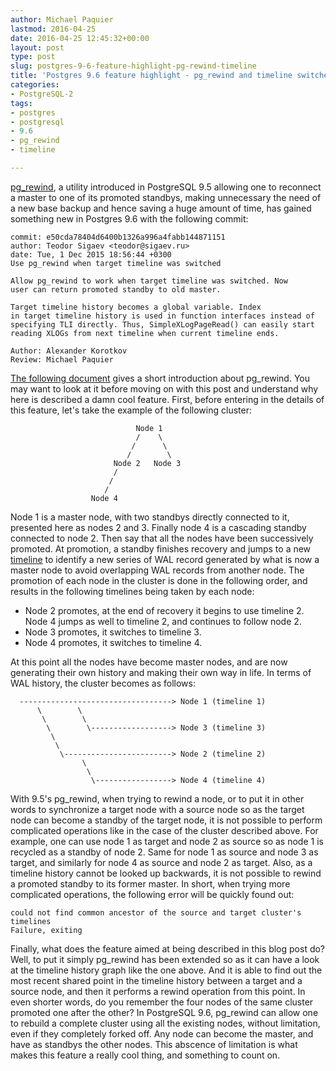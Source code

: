 ```yaml
---
author: Michael Paquier
lastmod: 2016-04-25
date: 2016-04-25 12:45:32+00:00
layout: post
type: post
slug: postgres-9-6-feature-highlight-pg-rewind-timeline
title: 'Postgres 9.6 feature highlight - pg_rewind and timeline switches'
categories:
- PostgreSQL-2
tags:
- postgres
- postgresql
- 9.6
- pg_rewind
- timeline

---
```


[pg_rewind](http://www.postgresql.org/docs/devel/static/app-pgrewind.html),
a utility introduced in PostgreSQL 9.5 allowing one to reconnect a master
to one of its promoted standbys, making unnecessary the need of a new base
backup and hence saving a huge amount of time, has gained something new
in Postgres 9.6 with the following commit:

    commit: e50cda78404d6400b1326a996a4fabb144871151
    author: Teodor Sigaev <teodor@sigaev.ru>
    date: Tue, 1 Dec 2015 18:56:44 +0300
    Use pg_rewind when target timeline was switched

    Allow pg_rewind to work when target timeline was switched. Now
    user can return promoted standby to old master.

    Target timeline history becomes a global variable. Index
    in target timeline history is used in function interfaces instead of
    specifying TLI directly. Thus, SimpleXLogPageRead() can easily start
    reading XLOGs from next timeline when current timeline ends.

    Author: Alexander Korotkov
    Review: Michael Paquier

[The following document](/content/materials/20130713_pgunconf_pg_rewind.pdf)
gives a short introduction about pg\_rewind. You may want to look at it
before moving on with this post and understand why here is described a damn
cool feature. First, before entering in the details of this feature, let's
take the example of the following cluster:

                                Node 1
                                /    \
                               /      \
                              /        \
                           Node 2   Node 3
                           /
                          /
                         /
                      Node 4

Node 1 is a master node, with two standbys directly connected to it, presented
here as nodes 2 and 3. Finally node 4 is a cascading standby connected to node
2. Then say that all the nodes have been successively promoted. At promotion,
a standby finishes recovery and jumps to a new
[timeline](http://www.postgresql.org/docs/devel/static/continuous-archiving.html#BACKUP-TIMELINES)
to identify a new series of WAL record generated by what is now a master
node to avoid overlapping WAL records from another node. The promotion of
each node in the cluster is done in the following order, and results in
the following timelines being taken by each node:

  * Node 2 promotes, at the end of recovery it begins to use timeline 2.
  Node 4 jumps as well to timeline 2, and continues to follow node 2.
  * Node 3 promotes, it switches to timeline 3.
  * Node 4 promotes, it switches to timeline 4.

At this point all the nodes have become master nodes, and are now generating
their own history and making their own way in life. In terms of WAL history,
the cluster becomes as follows:

      ----------------------------------> Node 1 (timeline 1)
          \        \
           \        \
            \        \------------------> Node 3 (timeline 3)
             \
              \
               \------------------------> Node 2 (timeline 2)
                    \
                     \
                      \-----------------> Node 4 (timeline 4)

With 9.5's pg\_rewind, when trying to rewind a node, or to put it in other
words to synchronize a target node with a source node so as the target node
can become a standby of the target node, it is not possible to perform
complicated operations like in the case of the cluster described above.
For example, one can use node 1 as target and node 2 as source so as
node 1 is recycled as a standby of node 2. Same for node 1 as source and
node 3 as target, and similarly for node 4 as source and node 2 as target.
Also, as a timeline history cannot be looked up backwards, it is not
possible to rewind a promoted standby to its former master. In short,
when trying more complicated operations, the following error will be
quickly found out:

    could not find common ancestor of the source and target cluster's timelines
    Failure, exiting

Finally, what does the feature aimed at being described in this blog post
do? Well, to put it simply pg\_rewind has been extended so as it can have
a look at the timeline history graph like the one above. And it is able to
find out the most recent shared point in the timeline history between a target
and a source node, and then it performs a rewind operation from this point. In
even shorter words, do you remember the four nodes of the same cluster promoted
one after the other? In PostgreSQL 9.6, pg\_rewind can allow one to rebuild
a complete cluster using all the existing nodes, without limitation, even
if they completely forked off. Any node can become the master, and have as
standbys the other nodes. This abscence of limitation is what makes this
feature a really cool thing, and something to count on.
